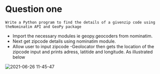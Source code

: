 # Question one

```Write a Python program to find the details of a givenzip code using theNominatim API and GeoPy package```

- Import the necessary modules ie geopy.geocoders from nominatim.
- Next get zipcode details using nominatim module.
- Allow user to input zipcode
-Geolocator then gets the location of the zipcode input and prints adress, latitide and longitude. As illustrated below

![2021-06-26 11-45-47](https://user-images.githubusercontent.com/60597568/123507829-5a08ab00-d674-11eb-8528-bd50dbcda0fe.gif)


